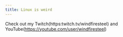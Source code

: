 ```yaml
---
title: Linux is weird
---
```


Check out my Twitch(https:twitch.tv/windfiresteel) and YouTube(https://youtube.com/user/windfiresteel)
